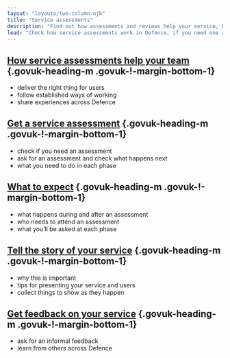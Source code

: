 ```yaml
---
layout: "layouts/two-column.njk"
title: "Service assessments"
description: "Find out how assessments and reviews help your service, how to book one in Defence and what to expect."
lead: "Check how service assessments work in Defence, if you need one and what to expect."
---
```


## [How service assessments help your team](/service-assessments/how-service-assessments-help-your-team) {.govuk-heading-m .govuk-!-margin-bottom-1}

- deliver the right thing for users
- follow established ways of working 
- share experiences across Defence

## [Get a service assessment](/service-assessments/get-a-service-assessment) {.govuk-heading-m .govuk-!-margin-bottom-1}

- check if you need an assessment
- ask for an assessment and check what happens next
- what you need to do in each phase


## [What to expect](/service-assessments/what-to-expect) {.govuk-heading-m .govuk-!-margin-bottom-1}

- what happens during and after an assessment 
- who needs to attend an assessment
- what you’ll be asked at each phase


## [Tell the story of your service](/service-assessments/tell-the-story-of-your-service) {.govuk-heading-m .govuk-!-margin-bottom-1}

- why this is important 
- tips for presenting your service and users
- collect things to show as they happen

## [Get feedback on your service](/service-assessments/get-feedback-on-your-service) {.govuk-heading-m .govuk-!-margin-bottom-1}

- ask for an informal feedback
- learn from others across Defence

<!-- ## [Service assessment reports](/service-assessments/service-assessment-reports) {.govuk-heading-m .govuk-!-margin-bottom-1}

- a list of published reports
- check examples from other services -->
